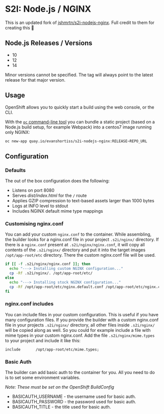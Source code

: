 # S2I: Node.js / NGINX

This is an updated fork of 
[jshmrtn/s2i-nodejs-nginx](https://github.com/jshmrtn/s2i-nodejs-nginx). Full
credit to them for creating this 🤘

## Node.js Releases / Versions

- 10
- 12
- 14

Minor versions cannot be specified. The tag will always point to the latest
release for that major version.

## Usage

OpenShift allows you to quickly start a build using the web console, or the CLI.

With the [`oc` command-line tool](https://github.com/openshift/origin/releases)
you can bundle a static project (based on a Node.js build setup, for example
Webpack) into a centos7 image running only NGINX:

```bash
oc new-app quay.io/evanshortiss/s2i-nodejs-nginx:RELEASE~REPO_URL
```

## Configuration

### Defaults

The out of the box configuration does the following:

* Listens on port 8080
* Serves *dist/index.html* for the `/` route
* Applies GZIP compression to text-based assets larger than 1000 bytes
* Logs at INFO level to stdout
* Includes NGINX default mime type mappings

### Customising nginx.conf

You can add your custom `nginx.conf` to the container. While assembling, the builder looks for a nginx.conf file in your project `.s2i/nginx/` directory. If there is a `nginx.conf` present at `.s2i/nginx/nginx.conf`, it will copy all contents of the `.s2i/nginx/` directory and put it into the target images `/opt/app-root/etc` directory. There the custom nginx.conf file will be used.

```bash
if [[ -f .s2i/nginx/nginx.conf ]]; then
  echo "---> Installing custom NGINX configuration..."
  cp -Rf .s2i/nginx/. /opt/app-root/etc/
else
  echo "---> Installing stock NGINX configuration..."
  cp -Rf /opt/app-root/etc/nginx.default.conf /opt/app-root/etc/nginx.conf
fi
```

### nginx.conf includes

You can include files in your custom configuration. This is useful if you have many configuration files. If you provide the builder with a custom nginx.conf file in your projects `.s2i/nginx/` directory, all other files inside `.s2i/nginx/` will be copied along as well. So you could for example include a file with mime types in your custom nginx.conf. Add the file `.s2i/nginx/mime.types` to your project and include it like this:

```
include       /opt/app-root/etc/mime.types;
```

### Basic Auth

The builder can add basic auth to the container for you. All you need to do is
to set some environment variables.

*Note: These must be set on the OpenShift BuildConfig*

* BASICAUTH_USERNAME - the username used for basic auth.
* BASICAUTH_PASSWORD - the password used for basic auth.
* BASICAUTH_TITLE - the title used for basic auth.
